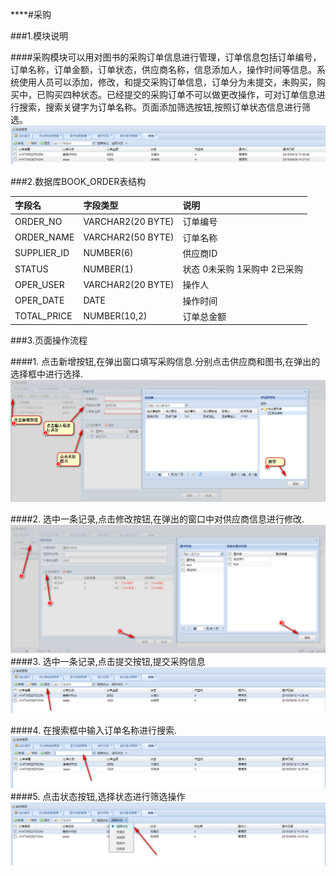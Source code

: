 ****#采购

###1.模块说明

####采购模块可以用对图书的采购订单信息进行管理，订单信息包括订单编号，订单名称，订单金额，订单状态，供应商名称，信息添加人，操作时间等信息。系统使用人员可以添加，修改，和提交采购订单信息，订单分为未提交，未购买，购买中，已购买四种状态。已经提交的采购订单不可以做更改操作，可对订单信息进行搜索，搜索关键字为订单名称。页面添加筛选按钮,按照订单状态信息进行筛选。![](/assets/2017-06-16_151302.png)

###2.数据库BOOK_ORDER表结构

| 字段名|字段类型|说明|
| :---|:---|:---|
|  ORDER_NO        |  VARCHAR2(20 BYTE) |          订单编号                |
|  ORDER_NAME      |  VARCHAR2(50 BYTE) |          订单名称                 |
|  SUPPLIER_ID     |  NUMBER(6)       |            供应商ID            |
|  STATUS          |  NUMBER(1)       |            状态 0未采购 1采购中 2已采购   |
|  OPER_USER       |  VARCHAR2(20 BYTE) |          操作人                     |
|  OPER_DATE       |  DATE      |                  操作时间                |
|  TOTAL_PRICE     |  NUMBER(10,2)    |            订单总金额|
###3.页面操作流程

####1. 点击新增按钮,在弹出窗口填写采购信息.分别点击供应商和图书,在弹出的选择框中进行选择.
![](/assets/2017-06-16_151818.png)

####2. 选中一条记录,点击修改按钮,在弹出的窗口中对供应商信息进行修改.![](/assets/2017-06-16_152418.png)
####3. 选中一条记录,点击提交按钮,提交采购信息![](/assets/2017-06-16_153646.png)

####4. 在搜索框中输入订单名称进行搜索.![](/assets/2017-06-16_154239.png)
####5. 点击状态按钮,选择状态进行筛选操作![](/assets/2017-06-16_154530.png)

